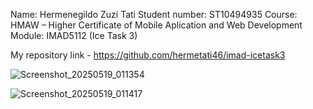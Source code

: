 Name: Hermenegildo Zuzi Tati Student number: ST10494935 Course: HMAW – Higher Certificate of Mobile Aplication and Web Development Module: IMAD5112 (Ice Task 3)

My repository link - https://github.com/hermetati46/imad-icetask3

![Screenshot_20250519_011354](https://github.com/user-attachments/assets/e24b954d-1ed0-497e-ae6b-3d918fca1976)

![Screenshot_20250519_011417](https://github.com/user-attachments/assets/999818e6-3eab-465e-b105-05470ef1c75e)
